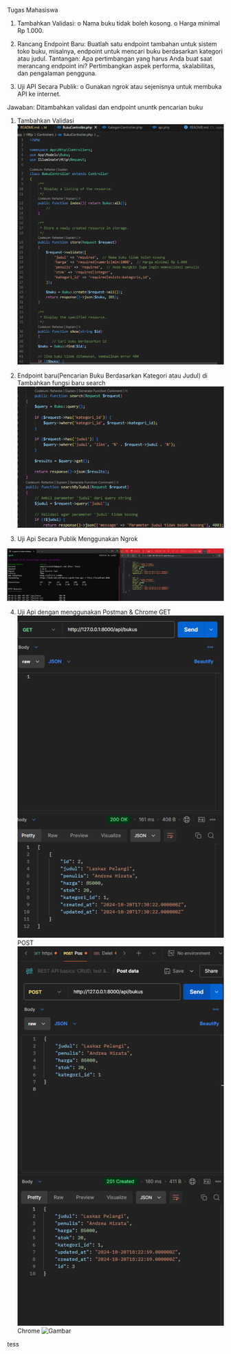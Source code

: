 Tugas Mahasiswa
1.	Tambahkan Validasi:
o	Nama buku tidak boleh kosong.
o	Harga minimal Rp 1.000.

2.	Rancang Endpoint Baru:
Buatlah satu endpoint tambahan untuk sistem toko buku, misalnya, endpoint untuk mencari buku berdasarkan kategori atau judul. Tantangan: Apa pertimbangan yang harus Anda buat saat merancang endpoint ini? Pertimbangkan aspek performa, skalabilitas, dan pengalaman pengguna.

3.	Uji API Secara Publik:
o	Gunakan ngrok atau sejenisnya untuk membuka API ke internet.

Jawaban:
Ditambahkan validasi dan endpoint ununtk pencarian buku


1. Tambahkan Validasi
![Gambar](image-17.png)

2. Endpoint baru(Pencarian Buku Berdasarkan Kategori atau Judul)
di Tambahkan fungsi baru search
![Gambar](image-18.png)

3. Uji Api Secara Publik Menggunakan Ngrok

 ![Gambar](image-22.png)

4.  Uji Api dengan menggunakan Postman & Chrome
GET
![Gambar](image-19.png)
POST
![GAmbar](image-20.png)
Chrome
![Gambar](image-21.png)

tess

